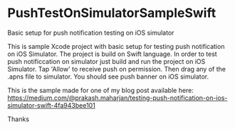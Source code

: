 # PushTestOnSimulatorSampleSwift
Basic setup for push notification testing on iOS simulator

This is sample Xcode project with basic setup for testing push notification on iOS Simulator.
The project is build on Swift language.
In order to test push notificcation on simulator just build and run the project on iOS Simulator. Tap 'Allow' to receive push on permission.
Then drag any of the .apns file to simulator. You should see push banner on iOS simulator.

This is the sample made for one of my blog post available here: 
https://medium.com/@prakash.maharjan/testing-push-notification-on-ios-simulator-swift-4fa943bee101


Thanks

